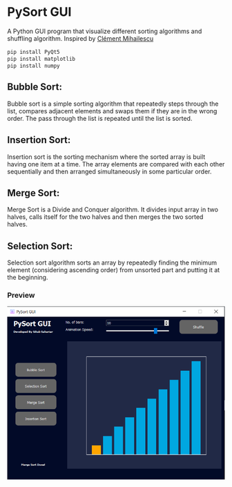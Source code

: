 # PySort GUI
A Python GUI program that visualize different sorting algorithms and shuffling algorithm. Inspired by [Clément Mihailescu](https://clementmihailescu.github.io/Sorting-Visualizer/)
```
pip install PyQt5
pip install matplotlib
pip install numpy
```

## Bubble Sort:
Bubble sort is a simple sorting algorithm that repeatedly steps through the list, compares adjacent elements and swaps them if they are in the wrong order. The pass through the list is repeated until the list is sorted.

## Insertion Sort:
Insertion sort is the sorting mechanism where the sorted array is built having one item at a time. The array elements are compared with each other sequentially and then arranged simultaneously in some particular order.

## Merge Sort:
Merge Sort is a Divide and Conquer algorithm. It divides input array in two halves, calls itself for the two halves and then merges the two sorted halves.

## Selection Sort:
Selection sort algorithm sorts an array by repeatedly finding the minimum element (considering ascending order) from unsorted part and putting it at the beginning.

### Preview
![](cap/ss.PNG)


